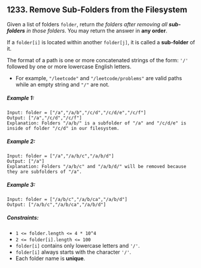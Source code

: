 ## 1233. Remove Sub-Folders from the Filesystem

Given a list of folders ```folder```, return *the folders after removing all **sub-folders** in those folders*. You may return the answer in **any order**.

If a ```folder[i]``` is located within another ```folder[j]```, it is called a **sub-folder** of it.

The format of a path is one or more concatenated strings of the form: ```'/'``` followed by one or more lowercase English letters.

* For example, ```"/leetcode"``` and ```"/leetcode/problems"``` are valid paths while an empty string and ```"/"``` are not.

##### Example 1:
```
Input: folder = ["/a","/a/b","/c/d","/c/d/e","/c/f"]
Output: ["/a","/c/d","/c/f"]
Explanation: Folders "/a/b/" is a subfolder of "/a" and "/c/d/e" is inside of folder "/c/d" in our filesystem.
```
##### Example 2:
```
Input: folder = ["/a","/a/b/c","/a/b/d"]
Output: ["/a"]
Explanation: Folders "/a/b/c" and "/a/b/d/" will be removed because they are subfolders of "/a".
```
##### Example 3:
```
Input: folder = ["/a/b/c","/a/b/ca","/a/b/d"]
Output: ["/a/b/c","/a/b/ca","/a/b/d"]
```

##### Constraints:

* ```1 <= folder.length <= 4 * 10^4```
* ```2 <= folder[i].length <= 100```
* ```folder[i]``` contains only lowercase letters and ```'/'```.
* ```folder[i]``` always starts with the character ```'/'```.
* Each folder name is **unique**.